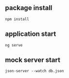 ## package install

`npm install`

## application start

`ng serve`

## mock server start

`json-server --watch db.json`
